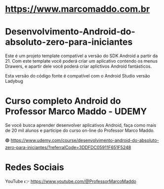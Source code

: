 https://www.marcomaddo.com.br
=============================

# Desenvolvimento-Android-do-absoluto-zero-para-iniciantes

Este é um projeto template compatível a versão do SDK Android a partir da 21.
Com este template você poderá criar um aplicativo contendo os menus Drawers, e apartir dele você poderá
criar aplictivos Android fantásticos.

Esta versão do código fonte é compatível com o Android Studio versão Ladybug

# Curso completo Android do Professor Marco Maddo - UDEMY

Se você busca aprender desenvolver aplicativos Android, faça como mais de 20 mil alunos e
participe do curso on-line do Professor Marco Maddo.

🟢 https://www.udemy.com/course/desenvolvimento-android-do-absoluto-zero-para-iniciantes/?referralCode=3DDFDC05911F651F5248

# Redes Sociais

YouTube 👉 https://www.youtube.com/@ProfessorMarcoMaddo
